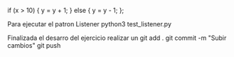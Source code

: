 if (x > 10) { y = y + 1; } else { y = y - 1; };

Para ejecutar el patron Listener
python3 test_listener.py

Finalizada el desarro del ejercicio
realizar un 
git add .
git commit -m "Subir cambios"
git push